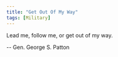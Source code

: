 ```yaml
---
title: "Get Out Of My Way"
tags: [Military]
---
```


Lead me, follow me, or get out of my way.

-- Gen. George S. Patton
